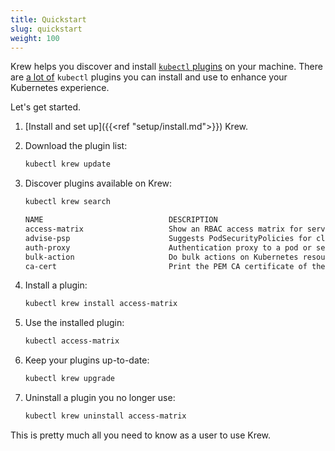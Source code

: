 ```yaml
---
title: Quickstart
slug: quickstart
weight: 100
---
```


Krew helps you discover and install [`kubectl` plugins][kpl] on your machine.
There are [a lot of][list] `kubectl` plugins you can install and use to enhance
your Kubernetes experience.

Let's get started.

1. [Install and set up]({{<ref "setup/install.md">}}) Krew.
1. Download the plugin list:

    ```sh
    kubectl krew update
    ```

1. Discover plugins available on Krew:

    ```sh
    kubectl krew search

    NAME                            DESCRIPTION                                         INSTALLED
    access-matrix                   Show an RBAC access matrix for server resources     no
    advise-psp                      Suggests PodSecurityPolicies for cluster.           no
    auth-proxy                      Authentication proxy to a pod or service            no
    bulk-action                     Do bulk actions on Kubernetes resources.            no
    ca-cert                         Print the PEM CA certificate of the current clu...  no
    ```

1. Install a plugin:

    ```sh
    kubectl krew install access-matrix
    ```

1. Use the installed plugin:

    ```sh
    kubectl access-matrix
    ```

1. Keep your plugins up-to-date:

    ```sh
    kubectl krew upgrade
    ```

1. Uninstall a plugin you no longer use:

    ```sh
    kubectl krew uninstall access-matrix
    ```

This is pretty much all you need to know as a user to use Krew.

[kpl]: https://kubernetes.io/docs/tasks/extend-kubectl/kubectl-plugins/
[list]: https://github.com/kubernetes-sigs/krew-index/blob/master/plugins.md
